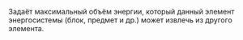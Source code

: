 Задаёт максимальный объём энергии, который данный элемент энергосистемы (блок, предмет и др.) может извлечь из другого
элемента.